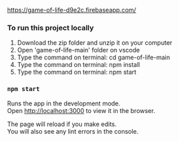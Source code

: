 https://game-of-life-d9e2c.firebaseapp.com/


### To run this project locally 

1. Download the zip folder and unzip it on your computer
2. Open 'game-of-life-main' folder on vscode
3. Type the command on terminal:  cd game-of-life-main
4. Type the command on terminal:  npm install
5. Type the command on terminal:  npm start

### `npm start`

Runs the app in the development mode.\
Open [http://localhost:3000](http://localhost:3000) to view it in the browser.

The page will reload if you make edits.\
You will also see any lint errors in the console.


